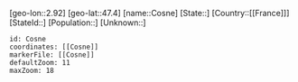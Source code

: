 ﻿---
location: [47.4,2.92]
mapzoom: [7,12] 
mapmarker: city 
type: City
tags:
- geo/City


SpocWebEntityId: 29660
isDeleted: false
confidential: public

---
[geo-lon::2.92]
[geo-lat::47.4]
[name::Cosne]
[State::]
[Country::[[France]]]
[StateId::]
[Population::]
[Unknown::]


```leaflet
id: Cosne
coordinates: [[Cosne]]
markerFile: [[Cosne]]
defaultZoom: 11 
maxZoom: 18
```
